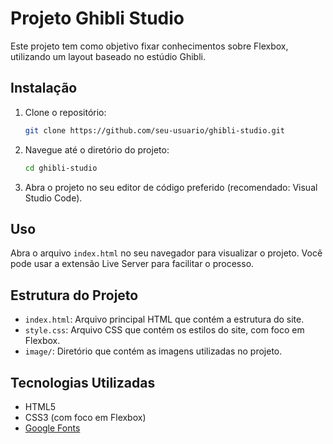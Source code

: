 # Projeto Ghibli Studio

Este projeto tem como objetivo fixar conhecimentos sobre Flexbox, utilizando um layout baseado no estúdio Ghibli.

## Instalação

1. Clone o repositório:
    ```bash
    git clone https://github.com/seu-usuario/ghibli-studio.git
    ```
2. Navegue até o diretório do projeto:
    ```bash
    cd ghibli-studio
    ```
3. Abra o projeto no seu editor de código preferido (recomendado: Visual Studio Code).

## Uso

Abra o arquivo `index.html` no seu navegador para visualizar o projeto. Você pode usar
a extensão Live Server para facilitar o processo.

## Estrutura do Projeto

- `index.html`: Arquivo principal HTML que contém a estrutura do site.
- `style.css`: Arquivo CSS que contém os estilos do site, com foco em Flexbox.
- `image/`: Diretório que contém as imagens utilizadas no projeto.

## Tecnologias Utilizadas

- HTML5
- CSS3 (com foco em Flexbox)
- [Google Fonts](https://fonts.google.com/)
